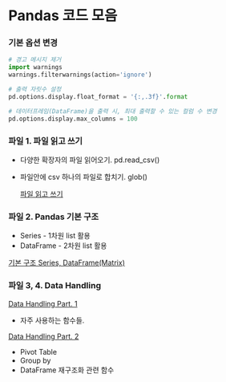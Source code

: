 # Pandas 코드 모음



### 기본 옵션 변경

```python
# 경고 메시지 제거
import warnings
warnings.filterwarnings(action='ignore')

# 출력 자릿수 설정
pd.options.display.float_format = '{:,.3f}'.format

# 데이터프레임(DataFrame)을 출력 시, 최대 출력할 수 있는 컬럼 수 변경
pd.options.display.max_columns = 100
```

### 파일 1. 파일 읽고 쓰기

- 다양한 확장자의 파일 읽어오기. pd.read_csv()

- 파일안에 csv 하나의 파일로 합치기. glob()

  [파일 읽고 쓰기](https://www.notion.so/aecf0e04e9094e22b79da48264a692c2)

### 파일 2. Pandas 기본 구조

- Series  -  1차원 list 활용
- DataFrame  -  2차원 list 활용

[기본 구조 Series, DataFrame(Matrix)](https://www.notion.so/Series-DataFrame-Matrix-51dde18b735e4f6a9cd605dae141e90d)

### 파일 3, 4. Data Handling



[Data Handling Part. 1](https://www.notion.so/Data-Handling-Part-1-3d7a6c4f833643eda0736961c97dae12)

- 자주 사용하는 함수들.

[Data Handling Part. 2 ](https://www.notion.so/Data-Handling-Part-2-a61f630618fb4531b6091a546196410c)

- Pivot Table
- Group by
- DataFrame 재구조화 관련 함수

